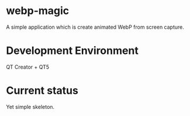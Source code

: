 webp-magic
==========

A simple application which is create animated WebP from screen capture.


Development Environment
=======================
QT Creator + QT5 


Current status
==============
Yet simple skeleton.
